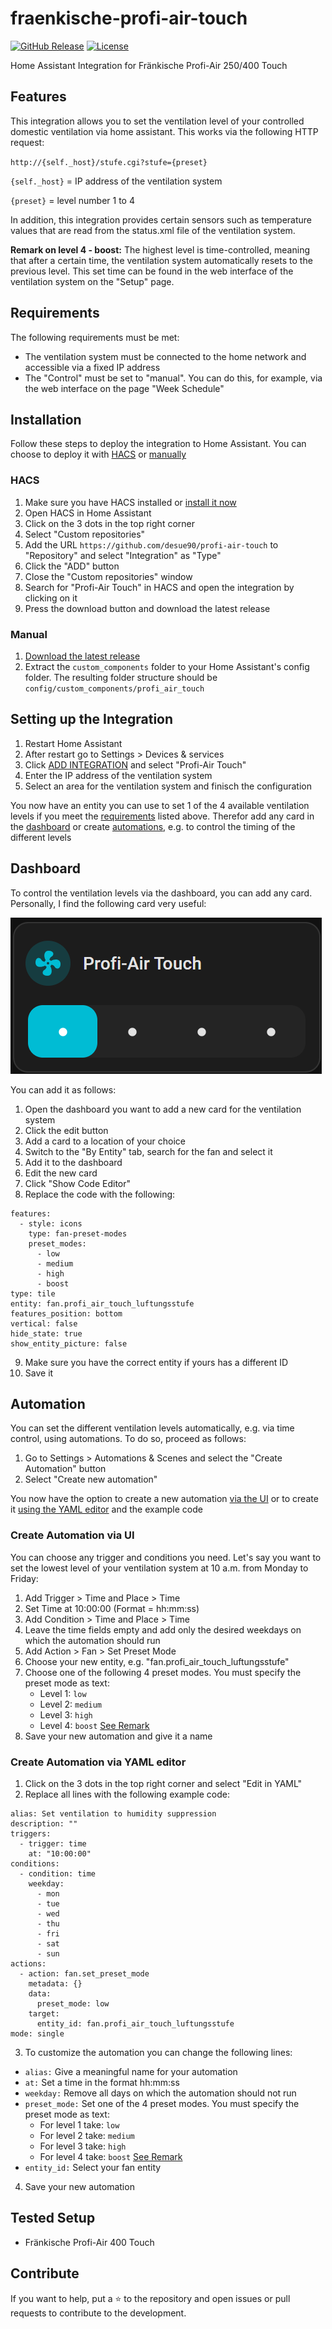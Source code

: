 # fraenkische-profi-air-touch

[![GitHub Release](https://img.shields.io/github/release/desue90/profi-air-touch.svg)](https://github.com/desue90/profi-air-touch/releases)
[![License](https://img.shields.io/github/license/desue90/profi-air-touch.svg)](https://github.com/desue90/profi-air-touch/blob/main/LICENSE)

Home Assistant Integration for Fränkische Profi-Air 250/400 Touch

## Features

This integration allows you to set the ventilation level of your controlled domestic ventilation via home assistant. This works via the following HTTP request:

`http://{self._host}/stufe.cgi?stufe={preset}`

`{self._host}` = IP address of the ventilation system

`{preset}` = level number 1 to 4

In addition, this integration provides certain sensors such as temperature values ​​that are read from the status.xml file of the ventilation system.

**Remark on level 4 - boost:**
The highest level is time-controlled, meaning that after a certain time, the ventilation system automatically resets to the previous level. This set time can be found in the web interface of the ventilation system on the "Setup" page.

## Requirements

The following requirements must be met:
* The ventilation system must be connected to the home network and accessible via a fixed IP address
* The "Control" must be set to "manual". You can do this, for example, via the web interface on the page "Week Schedule"

## Installation

Follow these steps to deploy the integration to Home Assistant.
You can choose to deploy it with [HACS](#hacs) or [manually](#manual)

### HACS

1. Make sure you have HACS installed or [install it now](https://hacs.xyz/docs/use/download/download/)
2. Open HACS in Home Assistant
3. Click on the 3 dots in the top right corner
4. Select "Custom repositories"
5. Add the URL `https://github.com/desue90/profi-air-touch` to "Repository" and select "Integration" as "Type"
6. Click the "ADD" button
7. Close the "Custom repositories" window
8. Search for "Profi-Air Touch" in HACS and open the integration by clicking on it
9. Press the download button and download the latest release

### Manual

1. [Download the latest release](https://github.com/desue90/profi-air-touch/releases)
2. Extract the `custom_components` folder to your Home Assistant's config folder. The resulting folder structure should be `config/custom_components/profi_air_touch`

## Setting up the Integration

1. Restart Home Assistant
2. After restart go to Settings > Devices & services
3. Click [ADD INTEGRATION](https://my.home-assistant.io/redirect/config_flow_start/?domain=profi_air_touch) and select "Profi-Air Touch"
4. Enter the IP address of the ventilation system
5. Select an area for the ventilation system and finisch the configuration

You now have an entity you can use to set 1 of the 4 available ventilation levels if you meet the [requirements](#requirements) listed above. Therefor add any card in the [dashboard](#dashboard) or create [automations](#automation), e.g. to control the timing of the different levels

## Dashboard

To control the ventilation levels via the dashboard, you can add any card. Personally, I find the following card very useful:

![Tile Card](assets/tile_card.png)

You can add it as follows:
1. Open the dashboard you want to add a new card for the ventilation system
2. Click the edit button
3. Add a card to a location of your choice 
4. Switch to the "By Entity" tab, search for the fan and select it
5. Add it to the dashboard
6. Edit the new card
7. Click "Show Code Editor"
8. Replace the code with the following:
```
features:
  - style: icons
    type: fan-preset-modes
    preset_modes:
      - low
      - medium
      - high
      - boost
type: tile
entity: fan.profi_air_touch_luftungsstufe
features_position: bottom
vertical: false
hide_state: true
show_entity_picture: false
```
9. Make sure you have the correct entity if yours has a different ID
10. Save it

## Automation

You can set the different ventilation levels automatically, e.g. via time control, using automations. To do so, proceed as follows:
1. Go to Settings > Automations & Scenes and select the "Create Automation" button
2. Select "Create new automation"

You now have the option to create a new automation [via the UI](#create-automation-via-ui) or to create it [using the YAML editor](#create-automation-via-yaml-editor) and the example code

### Create Automation via UI

You can choose any trigger and conditions you need. Let's say you want to set the lowest level of your ventilation system at 10 a.m. from Monday to Friday:
1. Add Trigger > Time and Place > Time
2. Set Time at 10:00:00 (Format = hh:mm:ss)
3. Add Condition > Time and Place > Time
4. Leave the time fields empty and add only the desired weekdays on which the automation should run
5. Add Action > Fan > Set Preset Mode
6. Choose your new entity, e.g. "fan.profi_air_touch_luftungsstufe"
7. Choose one of the following 4 preset modes. You must specify the preset mode as text:
    - Level 1:  `low`
    - Level 2:  `medium`
    - Level 3:  `high`
    - Level 4:  `boost`       [See Remark](#features)
8. Save your new automation and give it a name

### Create Automation via YAML editor

1. Click on the 3 dots in the top right corner and select "Edit in YAML"
2. Replace all lines with the following example code:
```
alias: Set ventilation to humidity suppression
description: ""
triggers:
  - trigger: time
    at: "10:00:00"
conditions:
  - condition: time
    weekday:
      - mon
      - tue
      - wed
      - thu
      - fri
      - sat
      - sun
actions:
  - action: fan.set_preset_mode
    metadata: {}
    data:
      preset_mode: low
    target:
      entity_id: fan.profi_air_touch_luftungsstufe
mode: single
```
3. To customize the automation you can change the following lines:
 - `alias:`         Give a meaningful name for your automation
 - `at:`            Set a time in the format hh:mm:ss
 - `weekday:`       Remove all days on which the automation should not run
 - `preset_mode:`   Set one of the 4 preset modes. You must specify the preset mode as text:
    - For level 1 take:  `low`
    - For level 2 take:  `medium`
    - For level 3 take:  `high`
    - For level 4 take:  `boost`       [See Remark](#features)
 - `entity_id:`     Select your fan entity
4. Save your new automation 

## Tested Setup

* Fränkische Profi-Air 400 Touch

## Contribute

If you want to help, put a ⭐ to the repository and open issues or pull requests to contribute to the development.
